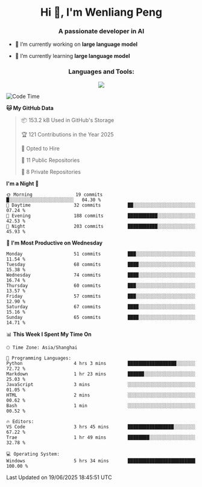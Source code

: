 <h1 align="center">Hi 👋, I'm Wenliang Peng</h1>
<h3 align="center">A passionate developer in AI</h3>

- 🔭 I’m currently working on **large language model**

- 🌱 I’m currently learning **large language model**

<!-- <h3 align="left">Connect with me:</h3> -->
<!-- <p align="left">
</p> -->

<h3 align="center">Languages and Tools:</h3>
<p align="center">
  <a href="https://skillicons.dev">
    <img src="https://skillicons.dev/icons?i=cpp,ros,docker,azure,git,linux,py,pytorch,cmake,githubactions,powershell,md&perline=6" />
  </a>
</p>


<!-- <p><img align="center" src="https://github-readme-stats.vercel.app/api/top-langs?username=bpwl0121&show_icons=true&locale=en&layout=compact" alt="bpwl0121" /></p> -->

<!-- <p><img align="center" src="https://github-readme-streak-stats.herokuapp.com/?user=bpwl0121&" alt="bpwl0121" /></p> -->

<!--START_SECTION:waka-->
![Code Time](http://img.shields.io/badge/Code%20Time-282%20hrs%2019%20mins-blue)

**🐱 My GitHub Data** 

> 📦 153.2 kB Used in GitHub's Storage 
 > 
> 🏆 121 Contributions in the Year 2025
 > 
> 💼 Opted to Hire
 > 
> 📜 11 Public Repositories 
 > 
> 🔑 8 Private Repositories 
 > 
**I'm a Night 🦉** 

```text
🌞 Morning                19 commits          █░░░░░░░░░░░░░░░░░░░░░░░░   04.30 % 
🌆 Daytime                32 commits          ██░░░░░░░░░░░░░░░░░░░░░░░   07.24 % 
🌃 Evening                188 commits         ███████████░░░░░░░░░░░░░░   42.53 % 
🌙 Night                  203 commits         ███████████░░░░░░░░░░░░░░   45.93 % 
```
📅 **I'm Most Productive on Wednesday** 

```text
Monday                   51 commits          ███░░░░░░░░░░░░░░░░░░░░░░   11.54 % 
Tuesday                  68 commits          ████░░░░░░░░░░░░░░░░░░░░░   15.38 % 
Wednesday                74 commits          ████░░░░░░░░░░░░░░░░░░░░░   16.74 % 
Thursday                 60 commits          ███░░░░░░░░░░░░░░░░░░░░░░   13.57 % 
Friday                   57 commits          ███░░░░░░░░░░░░░░░░░░░░░░   12.90 % 
Saturday                 67 commits          ████░░░░░░░░░░░░░░░░░░░░░   15.16 % 
Sunday                   65 commits          ████░░░░░░░░░░░░░░░░░░░░░   14.71 % 
```


📊 **This Week I Spent My Time On** 

```text
🕑︎ Time Zone: Asia/Shanghai

💬 Programming Languages: 
Python                   4 hrs 3 mins        ██████████████████░░░░░░░   72.72 % 
Markdown                 1 hr 23 mins        ██████░░░░░░░░░░░░░░░░░░░   25.03 % 
JavaScript               3 mins              ░░░░░░░░░░░░░░░░░░░░░░░░░   01.05 % 
HTML                     2 mins              ░░░░░░░░░░░░░░░░░░░░░░░░░   00.62 % 
Bash                     1 min               ░░░░░░░░░░░░░░░░░░░░░░░░░   00.52 % 

🔥 Editors: 
VS Code                  3 hrs 45 mins       █████████████████░░░░░░░░   67.22 % 
Trae                     1 hr 49 mins        ████████░░░░░░░░░░░░░░░░░   32.78 % 

💻 Operating System: 
Windows                  5 hrs 34 mins       █████████████████████████   100.00 % 
```


 Last Updated on 19/06/2025 18:45:51 UTC
<!--END_SECTION:waka-->
